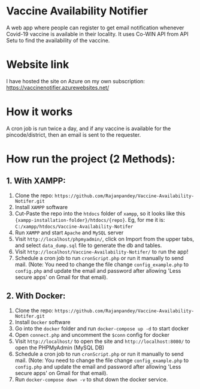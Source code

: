 # Vaccine Availability Notifier

A web app where people can register to get email notification whenever Covid-19 vaccine is available in their locality.
It uses Co-WIN API from API Setu to find the availability of the vaccine.

# Website link
I have hosted the site on Azure on my own subscription: https://vaccinenotifier.azurewebsites.net/

# How it works
A cron job is run twice a day, and if any vaccine is available for the pincode/district, then an email is sent to the requester.

# How run the project (2 Methods):

## 1. With XAMPP:
1. Clone the repo: `https://github.com/Rajanpandey/Vaccine-Availability-Notifer.git`
2. Install `XAMPP` software
3. Cut-Paste the repo into the `htdocs` folder of `xampp`, so it looks like this `{xampp-installation-folder}/htdocs/{repo}`. Eg, for me it is: `C:/xampp/htdocs/Vaccine-Availability-Notifer`
4. Run `XAMPP` and start `Apache` and `MySQL` server
5. Visit `http://localhost/phpmyadmin/`, click on Import from the upper tabs, and select `data_dump.sql` file to generate the db and tables.
6. Visit `http://localhost/Vaccine-Availability-Notifer/` to run the app!
7. Schedule a cron job to run `cronScript.php` or run it manually to send mail. (Note: You need to change the file change `config_example.php` to `config.php` and update the email and password after allowing 'Less secure apps' on Gmail for that email).

## 2. With Docker:
1. Clone the repo: `https://github.com/Rajanpandey/Vaccine-Availability-Notifer.git`
2. Install `Docker` software
3. Go into the `docker` folder and run `docker-compose up -d` to start docker
4. Open `connect.php` and uncomment the `$conn` config for docker
5. Visit `http://localhost/` to open the site and `http://localhost:8080/` to open the PHPMyAdmin (MySQL DB)
6. Schedule a cron job to run `cronScript.php` or run it manually to send mail. (Note: You need to change the file change `config_example.php` to `config.php` and update the email and password after allowing 'Less secure apps' on Gmail for that email).
7. Run `docker-compose down -v` to shut down the docker service.
